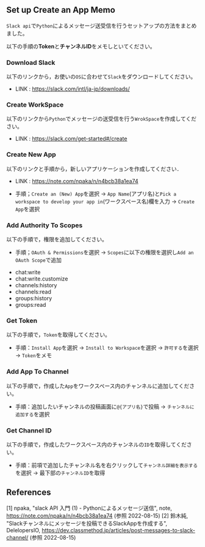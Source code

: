 ## Set up Create an App Memo

`Slack api`で`Python`によるメッセージ送受信を行うセットアップの方法をまとめました。

以下の手順の**Token**と**チャンネルID**をメモしといてください。

### Download Slack

以下のリンクから，お使いの`OS`に合わせて`Slack`をダウンロードしてください。

- LINK : https://slack.com/intl/ja-jp/downloads/

### Create WorkSpace

以下のリンクから`Python`でメッセージの送受信を行う`WrokSpace`を作成してください。

- LINK : https://slack.com/get-started#/create
### Create New App

以下のリンクと手順から，新しいアプリケーションを作成してください．

- LINK : https://note.com/npaka/n/n4bcb38a1ea74

- 手順；`Create an (New) App`を選択 → `App Name`(アプリ名)と`Pick a workspace to develop your app in`(ワークスペース名)欄を入力 → `Create App`を選択

### Add Authority To Scopes

以下の手順で，権限を追加してください。

- 手順；`OAuth & Permissions`を選択 → `Scopes`に以下の権限を選択し`Add an OAuth Scope`で追加

+ chat:write
+ chat:write.customize
+ channels:history
+ channels:read
+ groups:history
+ groups:read

### Get Token

以下の手順で，`Token`を取得してください。

- 手順：`Install App`を選択 → `Install to Workspace`を選択 → `許可する`を選択 → `Token`をメモ

### Add App To Channel

以下の手順で，作成した`App`をワークスペース内のチャンネルに追加してください。

- 手順：追加したいチャンネルの投稿画面に`@{アプリ名}`で投稿 → `チャンネルに追加する`を選択

### Get Channel ID

以下の手順で，作成したワークスペース内のチャンネルの`ID`を取得してください。

- 手順：前項で追加したチャンネル名を右クリックして`チャンネル詳細を表示する`を選択 → 最下部の`チャンネルID`を取得

## References

[1] npaka, "slack API 入門 (1) - Pythonによるメッセージ送信", note, https://note.com/npaka/n/n4bcb38a1ea74 (参照 2022-08-15)
[2] 鈴木純, "Slackチャンネルにメッセージを投稿できるSlackAppを作成する", DelelopersIO, https://dev.classmethod.jp/articles/post-messages-to-slack-channel/ (参照 2022-08-15)